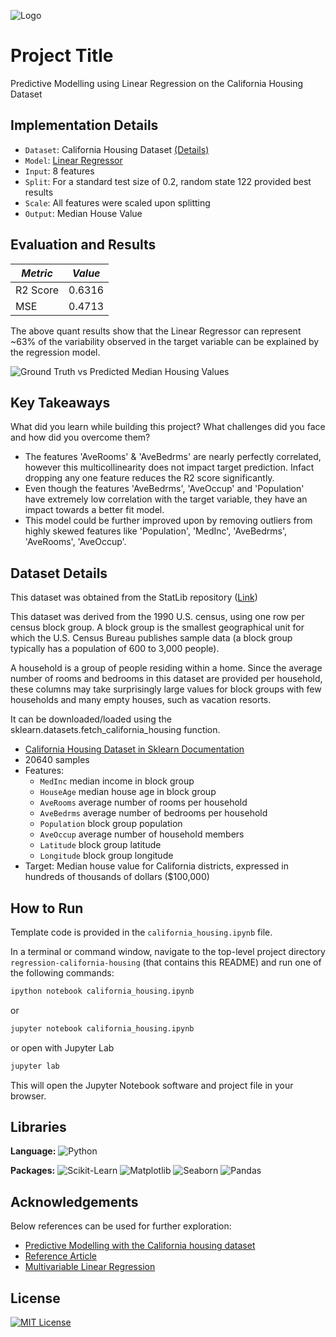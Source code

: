 ![Logo](https://github.com/tree-shrew/regression-california-housing/blob/main/Bivariate%20Analysis.png)


# Project Title

Predictive Modelling using Linear Regression on the California Housing Dataset


## Implementation Details

- `Dataset`: California Housing Dataset [(Details)](https://github.com/tree-shrew/regression-california-housing#dataset-details)
- `Model`: [Linear Regressor](https://scikit-learn.org/stable/modules/generated/sklearn.linear_model.LinearRegression.html)
- `Input`: 8 features
- `Split`: For a standard test size of 0.2, random state 122 provided best results
- `Scale`: All features were scaled upon splitting
- `Output`: Median House Value


## Evaluation and Results


| *Metric*      | *Value*       |
| ------------- | ------------- |
| R2 Score      | 0.6316        |
| MSE           | 0.4713        |

The above quant results show that the Linear Regressor can represent ~63% of the variability observed in the target variable can be explained by the regression model. 

![Ground Truth vs Predicted Median Housing Values](https://github.com/tree-shrew/regression-california-housing/blob/main/Actual%20vs%20Predicted.png)


## Key Takeaways

What did you learn while building this project? What challenges did you face and how did you overcome them?
- The features 'AveRooms' & 'AveBedrms' are nearly perfectly correlated, however this multicollinearity does not impact target prediction. Infact dropping any one feature reduces the R2 score significantly. 
- Even though the features 'AveBedrms', 'AveOccup' and 'Population' have extremely low correlation with the target variable, they have an impact towards a better fit model.
- This model could be further improved upon by removing outliers from highly skewed features like 'Population', 'MedInc', 'AveBedrms', 'AveRooms', 'AveOccup'.


## Dataset Details

This dataset was obtained from the StatLib repository ([Link](https://www.dcc.fc.up.pt/~ltorgo/Regression/cal_housing.html))

This dataset was derived from the 1990 U.S. census, using one row per census block group. A block group is the smallest geographical unit for which the U.S. Census Bureau publishes sample data (a block group typically has a population of 600 to 3,000 people).

A household is a group of people residing within a home. Since the average number of rooms and bedrooms in this dataset are provided per household, these columns may take surprisingly large values for block groups with few households and many empty houses, such as vacation resorts.

It can be downloaded/loaded using the sklearn.datasets.fetch_california_housing function.

- [California Housing Dataset in Sklearn Documentation](https://scikit-learn.org/stable/modules/generated/sklearn.datasets.fetch_california_housing.html)
- 20640 samples
- Features: 
    - `MedInc` median income in block group
    - `HouseAge` median house age in block group
    - `AveRooms` average number of rooms per household
    - `AveBedrms` average number of bedrooms per household
    - `Population` block group population
    - `AveOccup` average number of household members
    - `Latitude` block group latitude
    - `Longitude` block group longitude
- Target: Median house value for California districts, expressed in hundreds of thousands of dollars ($100,000)


## How to Run

Template code is provided in the `california_housing.ipynb` file. 

In a terminal or command window, navigate to the top-level project directory `regression-california-housing` (that contains this README) and run one of the following commands:

```bash
ipython notebook california_housing.ipynb
```  
or
```bash
jupyter notebook california_housing.ipynb
```
or open with Jupyter Lab
```bash
jupyter lab
```

This will open the Jupyter Notebook software and project file in your browser.


## Libraries 

**Language:** ![Python](https://img.shields.io/badge/-Python-43B02A?style=flat&logo=python&logoColor=white)

**Packages:** ![Scikit-Learn](https://img.shields.io/badge/-Scikit%20Learn-F7931E?style=flat&logo=scikit-learn&logoColor=white)
![Matplotlib](https://img.shields.io/badge/-Matplotlib-F05032?style=flat&logo=matplotlib&logoColor=white)
![Seaborn](https://img.shields.io/badge/-Seaborn-3776AB?style=flat&logo=seaborn&logoColor=white)
![Pandas](https://img.shields.io/badge/-Pandas-150458?style=flat&logo=pandas&logoColor=white)


## Acknowledgements

Below references can be used for further exploration: 

 - [Predictive Modelling with the California housing dataset](https://inria.github.io/scikit-learn-mooc/python_scripts/datasets_california_housing.html)
 - [Reference Article](https://medium.com/@basumatary18/implementing-linear-regression-on-california-housing-dataset-378e14e421b7)
 - [Multivariable Linear Regression](https://bookdown.org/ripberjt/labbook/multivariable-linear-regression.html)


## License

[![MIT License](https://img.shields.io/badge/License-MIT-green.svg)](https://choosealicense.com/licenses/mit/)